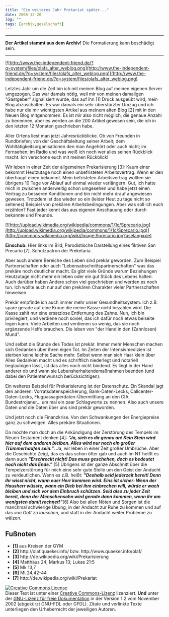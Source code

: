 ```yaml
---
title: "Ein weiteres Jahr Prekariat später..."
date: 2008-12-20
log: ""
tags: [archiv,geselschaft]
---
```

<hr><b>Der Artikel stammt aus dem Archiv!</b> Die Formatierung kann beschädigt sein.<hr>

[![http://www.the-independent-friend.de/?q=system/files/olafs_alter_weblog.png](http://www.the-independent-friend.de/?q=system/files/olafs_alter_weblog.png)](http://www.the-independent-friend.de/?q=system/files/olafs_alter_weblog.png)


Letztes Jahr um die Zeit bin ich mit meinen Blog auf meinen eigenen Server umgezogen. Das war damals nötig, weil mir von meinen damaligen "Gastgeber" signalisiert wurde, das auf ihn [1] Druck ausgeübt wird, mein Blog abzuschalten. Es war damals ein sehr überstürzter Umzug und ich habe nur die mir wichtigsten Artikel aus meinem alten Blog [2] mit in den Neuen Blog  mitgenommen. Es ist mir also nicht möglich, die genaue Anzahl zu benennen, aber es werden an die 200 Artikel gewesen sein, die ich in den letzten 12 Monaten geschrieben habe.
<!--break-->
Aller Ortens liest man jetzt Jahresrückblicke. Ob von Freunden in Rundbriefen; von der Geschäftsleitung seiner Arbeit; dem Wohltätigkeitsorganisationen den man Angehört oder auch nicht; im Fernsehen; im  Radio und was weiß ich noch wer alles seinen Rückblick macht. Ich verschone euch mit meinen Rückblick! 

Wir leben in einer Zeit der allgemeinen Prekarisierung [3]: Kaum einer bekommt Heutzutage noch einen unbefristeten Arbeitsvertrag. Wenn er den überhaupt einen bekommt. Mein befristeten Arbeitsvertrag wollten sie übrigens 10 Tage vor Ablauf auf einmal wieder verlängern. Gut, ich hatte mich in zwischen anderweitig schon umgesehen und habe jetzt einen Vertrag zu besseren Konditionen und bin nicht mehr drauf angewiesen gewesen. Trotzdem ist das wieder so ein (leider Heut zu tage nicht so seltenes) Beispiel von prekären Arbeitsbedingungen. Aber was soll ich euch erzählen? Fast jeder kennt das aus eigenen Anschauung oder durch bekannte und Freunde.

[![http://upload.wikimedia.org/wikipedia/commons/1/1c/Sprecario.jpg](http://upload.wikimedia.org/wikipedia/commons/1/1c/Sprecario.jpg)](http://commons.wikimedia.org/wiki/Image:Sprecario.jpg?uselang=de)


<b>Einschub:</b> Hier links im Bild, Parodistische Darstellung eines fiktiven San Precario [7]. Schutzpatron der Preketaria.

Aber auch andere Bereiche des Leben sind prekär geworden. Zum Beispiel Partnerschaften oder auch "Lebensabschnittspartnerschaften" was das prekäre noch deutlicher macht. Es gibt viele Gründe warum Beziehungen Heutzutage nicht mehr ein leben oder ein gut Stück des Lebens halten. Auch darüber haben Andere schon viel geschrieben und werden es noch tun. Ich wollte auch nur auf den  prekären Charakter vieler Partnerschaften hinweisen.

Prekär empfinde ich auch immer mehr unser Gesundheitssystem. Ich z.B. spare gerade auf eine Krone die meine Kasse nicht bezahlen wird. Die Kasse zahlt nur eine ersatzlose Entfernung des Zahns. Nun, ich bin privilegiert, und verdiene noch soviel, das ich dafür noch etwas beiseite legen kann. Viele Arbeiten und verdienen so wenig, das sie noch ergänzende Helfe brauchen. Die leben von "der Hand in den (Zahnlosen) Mund". 

Und selbst die Stunde des Todes ist prekär. Immer mehr Menschen machen sich Gedanken über ihren eigen Tot. Im Zeiten der Intensivmedizien ist sterben keine leichte Sache mehr. Selbst wenn man sich Haar klein über Alles Gedanken macht und es schriftlich niederlegt und notariell beglaubigen lässt, ist das alles noch nicht bindend. Es liegt in der Hand anderer ob und wann sie Lebensherhaltendemaßnahmen beenden (und dabei den Patientenwunsch berücksichtigen). 

Ein weiteres Beispiel für Prekarisierung ist der Datenschutz. Ein Skandal jagt den anderen: Vorratsdatenspeicherung, Bank-Daten-Lecks, Callcenter-Daten-Lecks, Flugpassagierdaten-Übermittlung an den CIA, Bundestrojaner... um mal ein paar Schlagworte zu nennen. Also auch unsere Daten und die Daten über uns sind prekär geworden.

Und jetzt noch die Finanzkrise. Von den Schwankungen der Energiepreise ganz zu schweigen. Alles prekäre Situationen.

Da möchte man doch an die Ankündigung der Zerstörung des Tempels im Neuen Testament denken [4]: <i><b>"Ja, sieh es dir genau an! Kein Stein wird hier auf dem anderen bleiben. Alles wird nur noch ein großer Trümmerhaufen sein."</b></i>. Ja, wir leben in einer Zeit großer Umbrüche. Aber die Geschichte Zeigt, das es das schon öfter gab und auch im NT heißt es dann auch <i><b>"Erschreckt nicht! Das muss geschehen, doch es bedeutet noch nicht das Ende."</b></i> [5] Übrigens ist der ganze Abschnitt über die Tempelzerstörung für mich eine sehr gute Stelle um den Geist der Andacht zu verdeutlichen. Wenn es z.B. heißt: <i><b>"Deshalb seid jederzeit bereit! Denn ihr wisst nicht, wann euer Herr kommen wird. Eins ist sicher: Wenn der Hausherr wüsste, wann ein Dieb bei ihm einbrechen will, würde er wach bleiben und sich vor dem Einbruch schützen. Seid also zu jeder Zeit bereit, denn der Menschensohn wird gerade dann kommen, wenn ihr am wenigsten damit rechnet!"</b></i>[6] Also bei allen Nöten und Sorgen ist die manchmal schwierige Übung, in der Andacht zur Ruhe zu kommen und auf das <i>von Gott zu lauschen</i>, und statt in der Andacht weiter Probleme zu wälzen. 

<h2>Fußnoten</h2>
<ul>
<li> <b>[1]</b> aus Kreisen der GYM </li>
<li> <b>[2]</b> http://olaf.quaeker.info/ bzw. http://www.quaeker.info/olaf/ </li>
<li> <b>[3]</b> http://de.wikipedia.org/wiki/Prekarisierung </li>
<li> <b>[4]</b> Matthäus 24; Markus 13; Lukas 21:5 </li>
<li> <b>[5]</b> Mk 13,7 </li>
<li> <b>[6]</b> Mt 24,42-44 </li>
<li> <b>[7]</b> http://de.wikipedia.org/wiki/Prekariat </li>
</ul>

<a rel="license" href="http://creativecommons.org/licenses/by-sa/3.0/de/"><img alt="Creative Commons License" style="border-width:0" src="http://i.creativecommons.org/l/by-sa/3.0/de/88x31.png" /></a><br />Dieser <span xmlns:dc="http://purl.org/dc/elements/1.1/" href="http://purl.org/dc/dcmitype/Text" rel="dc:type">Text</span> ist unter einer <a rel="license" href="http://creativecommons.org/licenses/by-sa/3.0/de/">Creative Commons-Lizenz</a> lizenziert. <b>Und</b> unter der <a href="http://de.wikipedia.org/wiki/GFDL">GNU-Lizenz für freie Dokumentation</a> in der Version 1.2 vom November 2002 (abgekürzt GNU-FDL oder GFDL). Zitate und verlinkte Texte unterliegen den Urheberrecht der jeweiligen Autoren.
